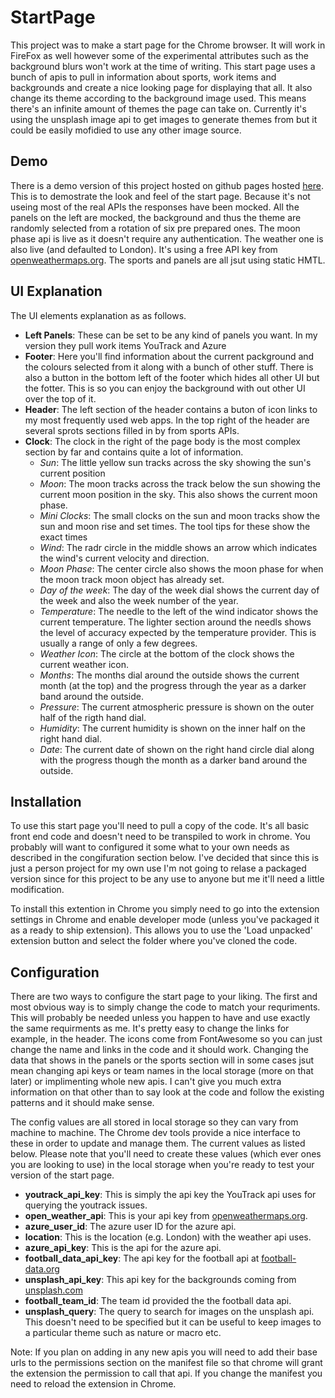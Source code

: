 # StartPage

This project was to make a start page for the Chrome browser. It will work in FireFox as well however some of the experimental attributes such as the background blurs won't work at the time of writing. This start page uses a bunch of apis to pull in information about sports, work items and backgrounds and create a nice looking page for displaying that all. It also change its theme according to the background image used. This means there's an infinite amount of themes the page can take on. Currently it's using the unsplash image api to get images to generate themes from but it could be easily mofidied to use any other image source.

## Demo
There is a demo version of this project hosted on github pages hosted [here](https://startpage.robdavis.dev/). This is to demostrate the look and feel of the start page. Because it's not useing most of the real APIs the responses have been mocked. All the panels on the left are mocked, the background and thus the theme are randomly selected from a rotation of six pre prepared ones. The moon phase api is live as it doesn't require any authentication. The weather one is also live (and defaulted to London). It's using a free API key from [openweathermaps.org](https://openweathermap.org/). The sports and panels are all jsut using static HMTL.

## UI Explanation
The UI elements explanation as as follows. 
- **Left Panels**: These can be set to be any kind of panels you want. In my version they pull work items YouTrack and Azure
- **Footer**: Here you'll find information about the current packground and the colours selected from it along with a bunch of other stuff. There is also a button in the bottom left of the footer which hides all other UI but the fotter. This is so you can enjoy the background with out other UI over the top of it.
- **Header**: The left section of the header contains a buton of icon links to my most frequently used web apps. In the top right of the header are several sprots sections filled in by from sports APIs.
- **Clock**: The clock in the right of the page body is the most complex section by far and contains quite a lot of information. 
  - _Sun_: The little yellow sun tracks across the sky showing the sun's current position
  - _Moon_: The moon tracks across the track below the sun showing the current moon position in the sky. This also shows the current moon phase.
  - _Mini Clocks_: The small clocks on the sun and moon tracks show the sun and moon rise and set times. The tool tips for these show the exact times
  - _Wind_: The radr circle in the middle shows an arrow which indicates the wind's current velocity and direction.
  - _Moon Phase_: The center circle also shows the moon phase for when the moon track moon object has already set.
  - _Day of the week_: The day of the week dial shows the current day of the week and also the week number of the year.
  - _Temperature_: The needle to the left of the wind indicator shows the current temperature. The lighter section around the needls shows the level of accuracy expected by the temperature provider. This is usually a range of only a few degrees.
  - _Weather Icon_: The circle at the bottom of the clock shows the current weather icon.
  - _Months_: The months dial around the outside shows the current month (at the top) and the progress through the year as a darker band around the outside.
  - _Pressure_: The current atmospheric pressure is shown on the outer half of the rigth hand dial. 
  - _Humidity_: The current humidity is shown on the inner half on the right hand dial.
  - _Date_: The current date of shown on the right hand circle dial along with the progress though the month as a darker band around the outside. 

## Installation
To use this start page you'll need to pull a copy of the code. It's all basic front end code and doesn't need to be transpiled to work in chrome. You probably will want to configured it some what to your own needs as described in the congifuration section below. I've decided that since this is just a person project for my own use I'm not going to relase a packaged version since for this project to be any use to anyone but me it'll need a little modification. 

To install this extention in Chrome you simply need to go into the extension settings in Chrome and enable developer mode (unless you've packaged it as a ready to ship extension). This allows you to use the 'Load unpacked' extension button and select the folder where you've cloned the code. 


## Configuration
There are two ways to configure the start page to your liking. The first and most obvious way is to simply change the code to match your requriments. This will probably be needed unless you happen to have and use exactly the same requirments as me. It's pretty easy to change the links for example, in the header. The icons come from FontAwesome so you can just change the name and links in the code and it should work. Changing the data that shows in the panels or the sports section will in some cases jsut mean changing api keys or team names in the local storage (more on that later) or implimenting whole new apis. I can't give you much extra information on that other than to say look at the code and follow the existing patterns and it should make sense. 

The config values are all stored in local storage so they can vary from machine to machine. The Chrome dev tools provide a nice interface to these in order to update and manage them. The current values as listed below. Please note that you'll need to create these values (which ever ones you are looking to use) in the local storage when you're ready to test your version of the start page.
- **youtrack_api_key**: This is simply the api key the YouTrack api uses for querying the youtrack issues. 
- **open_weather_api**: This is your api key from [openweathermaps.org](https://openweathermap.org/).
- **azure_user_id**: The azure user ID for the azure api.
- **location**: This is the location (e.g. London) with the weather api uses.
- **azure_api_key**: This is the api for the azure api.
- **football_data_api_key**: The api key for the football api at [football-data.org](https://www.football-data.org/)
- **unsplash_api_key**: This api key for the backgrounds coming from [unsplash.com](https://unsplash.com/developers)
- **football_team_id**: The team id provided the the football data api.
- **unsplash_query**: The query to search for images on the unsplash api. This doesn't need to be specified but it can be useful to keep images to a particular theme such as nature or macro etc. 

Note: If you plan on adding in any new apis you will need to add their base urls to the permissions section on the manifest file so that chrome will grant the extension the permission to call that api. If you change the manifest you need to reload the extension in Chrome. 


